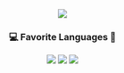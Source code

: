 <div align="center">
  <img src="https://capsule-render.vercel.app/api?type=waving&fontColor=FFFFFF&color=0:e53935,100:e35d5b&height=300&section=header&text=HJ%27s%20Github&fontSize=90"/>
</div>
<h3 align="center">💻 Favorite Languages 🚀</h3>
<div align="center">
  <img src="https://github-readme-stats.vercel.app/api/top-langs/?username=salmon99&layout=compact&size_weight=0&count_weight=1"/>
  <img src="https://img.shields.io/badge/JavaScript-20232a.svg?style=for-the-badge&logo=javascript&logoColor=F7DF1E" />
  <img src="https://img.shields.io/badge/python-20232a.svg?style=for-the-badge&logo=python&logoColor=3776AB" />
</div>
